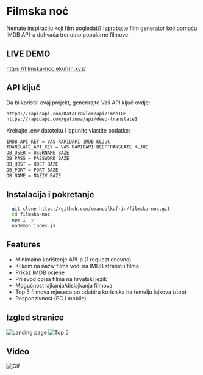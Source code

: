 
# Filmska noć

Nemate inspiraciju koji film pogledati? Isprobajte film generator koji pomoću IMDB API-a dohvaća trenutno popularne filmove.


## LIVE DEMO
https://filmska-noc.ekufrin.xyz/



## API ključ

Da bi koristili ovaj projekt, generirajte Vaš API ključ ovdje:

`https://rapidapi.com/DataCrawler/api/imdb188`
`https://rapidapi.com/gatzuma/api/deep-translate1`

Kreirajte .env datoteku i ispunite vlastite podatke:
```bash
IMDB_API_KEY = VAS RAPIDAPI IMDB KLJUC
TRANSLATE_API_KEY = VAS RAPIDAPI DEEPTRANSLATE KLJUC
DB_USER = USERNAME BAZE
DB_PASS = PASSWORD BAZE
DB_HOST = HOST BAZE
DB_PORT = PORT BAZE
DB_NAME = NAZIV BAZE
```


## Instalacija i pokretanje

```bash
  git clone https://github.com/emanuelkufrin/filmska-noc.git
  cd filmska-noc
  npm i -y
  nodemon index.js
```
    
## Features

- Minimalno korištenje API-a (1 request dnevno)
- Klikom na naziv filma vodi na IMDB stranicu filma
- Prikaz IMDB ocjene
- Prijevod opisa filma na hrvatski jezik
- Mogućnost lajkanja/dislajkanja filmova
- Top 5 filmova mjeseca po odabiru korisnika na temelju lajkova (/top)
- Responzivnost (PC i mobile)


## Izgled stranice

![Landing page](https://raw.githubusercontent.com/emanuelkufrin/filmska-noc/37635a0f95f91aa6a467a2d6ff73c648ef2be005/screenshot_1.png)
![Top 5](https://raw.githubusercontent.com/emanuelkufrin/filmska-noc/37635a0f95f91aa6a467a2d6ff73c648ef2be005/screenshot_2.png)

## Video
![Gif](https://raw.githubusercontent.com/emanuelkufrin/filmska-noc/main/showcase.gif)
